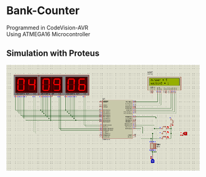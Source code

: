 # Bank-Counter

Programmed in CodeVision-AVR <br>
Using ATMEGA16 Microcontroller <br>

## Simulation with Proteus <br>
![Screenshot](https://github.com/MH-Anari/Bank-Counter/blob/main/Simulation.PNG)

